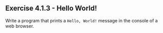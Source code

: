 ## Exercise 4.1.3 - Hello World!

Write a program that prints a `Hello, World!` message in the console of a web browser.

